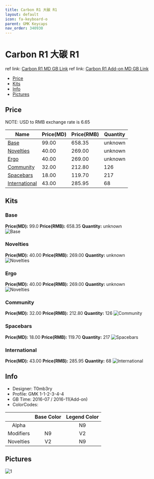 ```yaml
---
title: Carbon R1 大碳 R1
layout: default
icon: fa-keyboard-o
parent: GMK Keycaps
nav_order: 340930
---
```


# Carbon R1 大碳 R1

ref link: [Carbon R1 MD GB Link](https://www.massdrop.com/buy/gmk-carbon-custom-keycap-set)
ref link: [Carbon R1 Add-on MD GB Link](https://drop.com/buy/gmk-carbon-add-on-kit)

* [Price](#price)
* [Kits](#kits)
* [Info](#info)
* [Pictures](#pictures)


## Price  
NOTE: USD to RMB exchange rate is 6.65

| Name          | Price(MD)    |  Price(RMB) | Quantity |
| ------------- | ------------ |  ---------- | -------- |
|[Base](#base)|99.00|658.35|unknown|
|[Novelties](#novelties)|40.00|269.00|unknown|
|[Ergo](#ergo)|40.00|269.00|unknown|
|[Community](#community)|32.00|212.80|126|
|[Spacebars](#spacebars)|18.00|119.70|217|
|[International](#international)|43.00|285.95|68|


## Kits
### Base
**Price(MD):** 99.0    **Price(RMB):** 658.35    **Quantity:** unknown  
<img src="{{ 'assets/images/gmk-keycaps/carbonr1/kits_pics/base.jpg' | relative_url }}" alt="Base" class="image featured">

### Novelties
**Price(MD):** 40.00    **Price(RMB):** 269.00    **Quantity:** unknown  
<img src="{{ 'assets/images/gmk-keycaps/carbonr1/kits_pics/novelties.png' | relative_url }}" alt="Novelties" class="image featured">

### Ergo
**Price(MD):** 40.00    **Price(RMB):** 269.00    **Quantity:** unknown  
<img src="{{ 'assets/images/gmk-keycaps/carbonr1/kits_pics/ergodox.jpg' | relative_url }}" alt="Novelties" class="image featured">

### Community
**Price(MD):** 32.00    **Price(RMB):** 212.80    **Quantity:** 126
<img src="{{ 'assets/images/gmk-keycaps/carbonr1/kits_pics/community.jpg' | relative_url }}" alt="Community" class="image featured">

### Spacebars
**Price(MD):** 18.00    **Price(RMB):** 119.70    **Quantity:** 217
<img src="{{ 'assets/images/gmk-keycaps/carbonr1/kits_pics/spacebars.png' | relative_url }}" alt="Spacebars" class="image featured">

### International
**Price(MD):** 43.00    **Price(RMB):** 285.95    **Quantity:** 68
<img src="{{ 'assets/images/gmk-keycaps/carbonr1/kits_pics/international.jpg' | relative_url }}" alt="International" class="image featured">


## Info
* Designer: T0mb3ry
* Profile: GMK 1-1-2-3-4-4
* GB Time: 2016-07 / 2016-11(Add-on)
* ColorCodes:  

| |Base Color     | Legend Color
| :-------------: | :-------------: | :------------:
|Alpha||N9
|Modifiers|N9|V2
|Novelties|V2|N9


## Pictures
<img src="{{ 'assets/images/gmk-keycaps/carbonr1/rendering_pics/1.jpg' | relative_url }}" alt="1" class="image featured">

